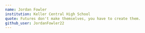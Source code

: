 ```yaml
---
name: Jordan Fowler 
institution: Keller Central High School 
quote: Futures don't make themselves, you have to create them. 
github_user: JordanFowler22
---
```


